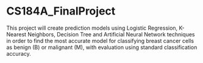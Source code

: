 # CS184A_FinalProject
This project will create prediction models using Logistic Regression, K-Nearest Neighbors, Decision Tree and Artificial Neural Network techniques in order to find the most accurate model for classifying breast cancer cells as benign (B) or malignant (M), with evaluation using standard classification accuracy.

